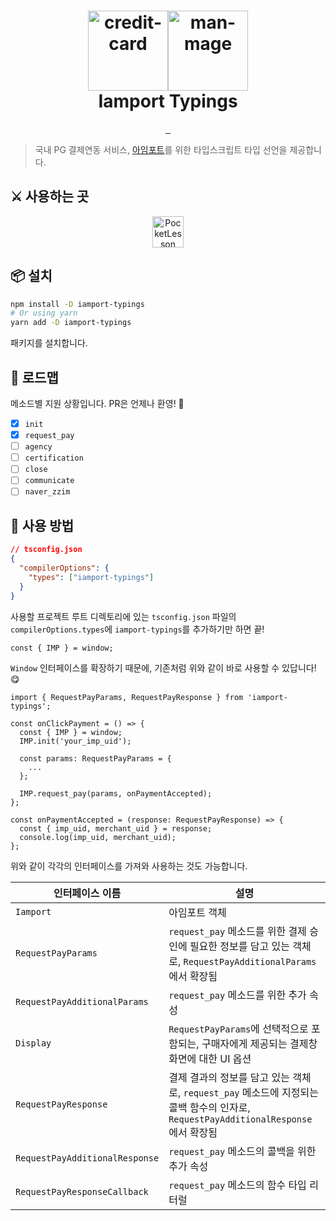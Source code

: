 <h1 align="center">
  <img alt="credit-card" src="https://em-content.zobj.net/source/microsoft-teams/363/credit-card_1f4b3.png" width="128px" /><img alt="man-mage" src="https://em-content.zobj.net/source/microsoft-teams/363/man-mage_1f9d9-200d-2642-fe0f.png" width="128px" /> <br />
  Iamport Typings
</h1>

<p align="center">
  <a aria-label="NPM version" href="https://www.npmjs.com/package/iamport-typings">
    <img alt="" src="https://img.shields.io/npm/v/iamport-typings.svg?style=for-the-badge&labelColor=000000">
  </a>
  <a aria-label="NPM downloads" href="https://github.com/">
    <img alt="" src="https://img.shields.io/npm/dt/iamport-typings?style=for-the-badge&labelColor=000">
  </a>
  <a aria-label="License" href="https://www.npmjs.com/package/iamport-typings">
    <img alt="" src="https://img.shields.io/npm/l/iamport-typings.svg?style=for-the-badge&labelColor=000000">
  </a>
</p>

> 국내 PG 결제연동 서비스, [아임포트](https://www.iamport.kr/)를 위한 타입스크립트 타입 선언을 제공합니다.

## ⚔️ 사용하는 곳

<p align="center">
  <a href="https://pocketlesson.com">
      <picture>
         <img src="https://user-images.githubusercontent.com/7247848/148687957-9102924d-5282-4526-a8c6-baddd9f26c39.png" align="center" height="50" alt="PocketLesson" hspace="16">
      </picture>
   </a>
</p>

## 📦 설치

```bash
npm install -D iamport-typings
# Or using yarn
yarn add -D iamport-typings
```

패키지를 설치합니다.

## 📌 로드맵

메소드별 지원 상황입니다. PR은 언제나 환영! 🙌

- [x] `init`
- [x] `request_pay`
- [ ] `agency`
- [ ] `certification`
- [ ] `close`
- [ ] `communicate`
- [ ] `naver_zzim`

## 🚀 사용 방법

```json
// tsconfig.json
{
  "compilerOptions": {
    "types": ["iamport-typings"]
  }
}
```

사용할 프로젝트 루트 디렉토리에 있는 `tsconfig.json` 파일의 `compilerOptions.types`에 `iamport-typings`를 추가하기만 하면 끝!

```tsx
const { IMP } = window;
```

`Window` 인터페이스를 확장하기 때문에, 기존처럼 위와 같이 바로 사용할 수 있답니다! 😋

```tsx
import { RequestPayParams, RequestPayResponse } from 'iamport-typings';

const onClickPayment = () => {
  const { IMP } = window;
  IMP.init('your_imp_uid');

  const params: RequestPayParams = {
    ...
  };

  IMP.request_pay(params, onPaymentAccepted);
};

const onPaymentAccepted = (response: RequestPayResponse) => {
  const { imp_uid, merchant_uid } = response;
  console.log(imp_uid, merchant_uid);
};
```

위와 같이 각각의 인터페이스를 가져와 사용하는 것도 가능합니다.

| 인터페이스 이름                | 설명                                                                                                                               |
| ------------------------------ | ---------------------------------------------------------------------------------------------------------------------------------- |
| `Iamport`                      | 아임포트 객체                                                                                                                      |
| `RequestPayParams`             | `request_pay` 메소드를 위한 결제 승인에 필요한 정보를 담고 있는 객체로, `RequestPayAdditionalParams`에서 확장됨                    |
| `RequestPayAdditionalParams`   | `request_pay` 메소드를 위한 추가 속성                                                                                              |
| `Display`                      | `RequestPayParams`에 선택적으로 포함되는, 구매자에게 제공되는 결제창 화면에 대한 UI 옵션                                           |
| `RequestPayResponse`           | 결제 결과의 정보를 담고 있는 객체로, `request_pay` 메소드에 지정되는 콜백 함수의 인자로, `RequestPayAdditionalResponse`에서 확장됨 |
| `RequestPayAdditionalResponse` | `request_pay` 메소드의 콜백을 위한 추가 속성                                                                                       |
| `RequestPayResponseCallback`   | `request_pay` 메소드의 함수 타입 리터럴                                                                                            |
